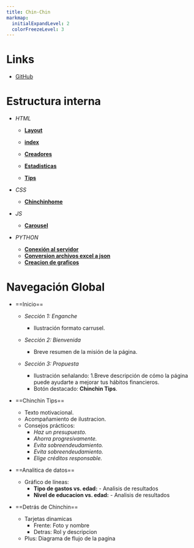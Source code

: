 ```yaml
---
title: Chin-Chin
markmap:
  initialExpandLevel: 2
  colorFreezeLevel: 3
---
```

# Links
   - [GitHub](https://github.com/Laurenjg9/www.chinchin.com)

# Estructura interna
* *HTML*
    - [**Layout**](https://github.com/Laurenjg9/www.chinchin.com/blob/71b7f23d582ce0b478f17dfe7332ace36d6eefcb/templates/layout.html)
        
    - [**index**](https://github.com/Laurenjg9/www.chinchin.com/blob/71b7f23d582ce0b478f17dfe7332ace36d6eefcb/templates/index.html)
     
    - [**Creadores**](https://github.com/Laurenjg9/www.chinchin.com/blob/71b7f23d582ce0b478f17dfe7332ace36d6eefcb/templates/creadores.html)
  
    - [**Estadisticas**](https://github.com/Laurenjg9/www.chinchin.com/blob/71b7f23d582ce0b478f17dfe7332ace36d6eefcb/templates/estadisticas.html)

    - [**Tips**](https://github.com/Laurenjg9/www.chinchin.com/blob/71b7f23d582ce0b478f17dfe7332ace36d6eefcb/templates/tips.html)
         
* *CSS*
    - [**Chinchinhome**](https://github.com/Laurenjg9/www.chinchin.com/blob/71b7f23d582ce0b478f17dfe7332ace36d6eefcb/static/CSS/chinchinhome.css)
* *JS*
    - [**Carousel**](https://github.com/Laurenjg9/www.chinchin.com/blob/71b7f23d582ce0b478f17dfe7332ace36d6eefcb/static/JS/carousel.js)
* *PYTHON*
    - [**Conexión al servidor**](https://github.com/Laurenjg9/www.chinchin.com/blob/71b7f23d582ce0b478f17dfe7332ace36d6eefcb/app.py)
    - [**Conversion archivos excel a json**](https://github.com/Laurenjg9/www.chinchin.com/blob/71b7f23d582ce0b478f17dfe7332ace36d6eefcb/src/excel_reader.py)
    - [**Creacion de graficos**](https://github.com/Laurenjg9/www.chinchin.com/blob/71b7f23d582ce0b478f17dfe7332ace36d6eefcb/src/charts.py)

# Navegación Global

* ==Inicio==
    - *Sección 1: Enganche*
        - Ilustración formato carrusel.
    - *Sección 2: Bienvenida*
        - Breve resumen de la misión de la página.
  
    - *Sección 3: Propuesta*
        - Ilustración señalando:
            1.Breve descripción de cómo la página puede ayudarte a mejorar tus hábitos financieros.
        - Botón destacado: **Chinchin Tips**.


* ==Chinchin Tips==
    - Texto motivacional.
    - Acompañamiento de ilustracion.
    - Consejos prácticos:
        - *Haz un presupuesto.*
        - *Ahorra progresivamente.*
        - *Evita sobreendeudamiento.*
        - *Evita sobreendeudamiento.*
        - *Elige créditos responsable.*


* ==Analitica de datos==
    - Gráfico de líneas:
        - **Tipo de gastos vs. edad:**
                - Analisis de resultados
        - **Nivel de educacion vs. edad:**
                - Analisis de resultados

* ==Detrás de Chinchin==
    - Tarjetas dinamicas
        - Frente: Foto y nombre
        - Detras: Rol y descripcion
    - Plus: Diagrama de flujo de la pagina

